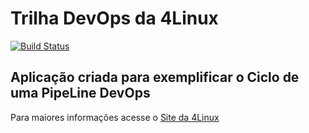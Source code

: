 # Trilha DevOps da 4Linux

<!-- Altere a Flag abaixo com sua URL do Travis -->
[![Build Status](https://travis-ci.org/Coutira/DevOpsLab-HelloWorld.svg?branch=master)](https://travis-ci.org/Coutira/DevOpsLab-HelloWorld)

## Aplicação criada para exemplificar o Ciclo de uma PipeLine DevOps


Para maiores informações acesse o [Site da 4Linux](https://www.4linux.com.br/cursos/devops)
